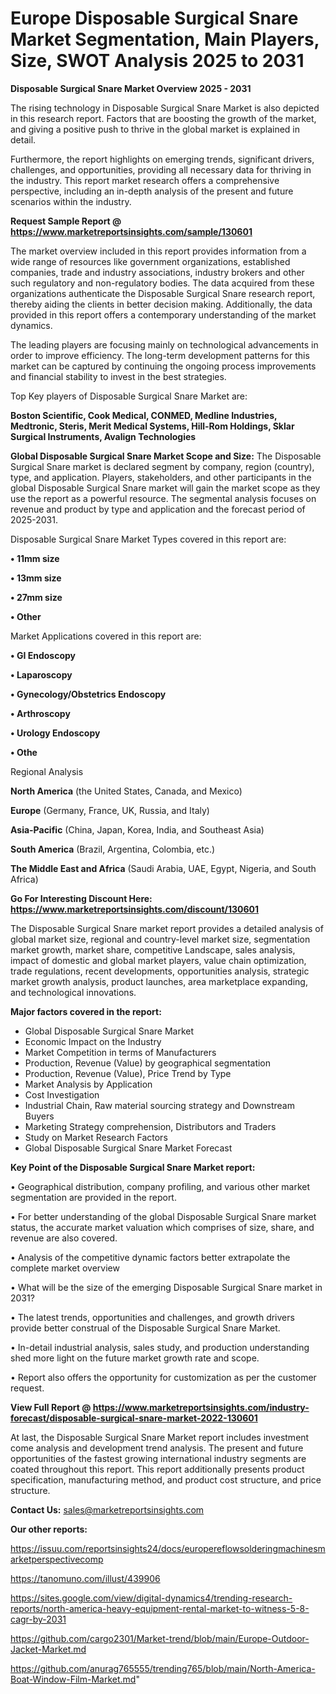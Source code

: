 # Europe Disposable Surgical Snare Market Segmentation, Main Players, Size, SWOT Analysis 2025 to 2031

<Strong> Disposable Surgical Snare Market Overview 2025 - 2031</strong>

The rising technology in Disposable Surgical Snare Market is also depicted in this research report. Factors that are boosting the growth of the market, and giving a positive push to thrive in the global market is explained in detail.

Furthermore, the report highlights on emerging trends, significant drivers, challenges, and opportunities, providing all necessary data for thriving in the industry. This report market research offers a comprehensive perspective, including an in-depth analysis of the present and future scenarios within the industry.

<strong>Request Sample Report @ <a href=https://www.marketreportsinsights.com/sample/130601>https://www.marketreportsinsights.com/sample/130601</a></strong>

The market overview included in this report provides information from a wide range of resources like government organizations, established companies, trade and industry associations, industry brokers and other such regulatory and non-regulatory bodies. The data acquired from these organizations authenticate the Disposable Surgical Snare research report, thereby aiding the clients in better decision making. Additionally, the data provided in this report offers a contemporary understanding of the market dynamics.

The leading players are focusing mainly on technological advancements in order to improve efficiency. The long-term development patterns for this market can be captured by continuing the ongoing process improvements and financial stability to invest in the best strategies.

Top Key players of Disposable Surgical Snare Market are:

<strong>Boston Scientific, Cook Medical, CONMED, Medline Industries, Medtronic, Steris, Merit Medical Systems, Hill-Rom Holdings, Sklar Surgical Instruments, Avalign Technologies</strong>

<strong><b>Global Disposable Surgical Snare Market Scope and Size:</b></strong>
The Disposable Surgical Snare market is declared segment by company, region (country), type, and application. Players, stakeholders, and other participants in the global Disposable Surgical Snare market will gain the market scope as they use the report as a powerful resource. The segmental analysis focuses on revenue and product by type and application and the forecast period of 2025-2031.

Disposable Surgical Snare Market Types covered in this report are:

<strong>• 11mm size

• 13mm size

• 27mm size

• Other</strong>

Market Applications covered in this report are:

<strong>• GI Endoscopy

• Laparoscopy

• Gynecology/Obstetrics Endoscopy

• Arthroscopy

• Urology Endoscopy

• Othe</strong> 

Regional Analysis

<strong>North America</strong> (the United States, Canada, and Mexico)

<strong>Europe</strong> (Germany, France, UK, Russia, and Italy)

<strong>Asia-Pacific</strong> (China, Japan, Korea, India, and Southeast Asia)

<strong>South America</strong> (Brazil, Argentina, Colombia, etc.)

<strong>The Middle East and Africa</strong> (Saudi Arabia, UAE, Egypt, Nigeria, and South Africa)

<strong>Go For Interesting Discount Here: <a href=https://www.marketreportsinsights.com/discount/130601>https://www.marketreportsinsights.com/discount/130601</a></strong>

The Disposable Surgical Snare market report provides a detailed analysis of global market size, regional and country-level market size, segmentation market growth, market share, competitive Landscape, sales analysis, impact of domestic and global market players, value chain optimization, trade regulations, recent developments, opportunities analysis, strategic market growth analysis, product launches, area marketplace expanding, and technological innovations.

<strong><b>Major factors covered in the report:</b></strong>
<ul>
  <li>Global Disposable Surgical Snare Market </li>
  <li>Economic Impact on the Industry</li>
  <li>Market Competition in terms of Manufacturers</li>
  <li>Production, Revenue (Value) by geographical segmentation</li>
  <li>Production, Revenue (Value), Price Trend by Type</li>
  <li>Market Analysis by Application</li>
  <li>Cost Investigation</li>
  <li>Industrial Chain, Raw material sourcing strategy and Downstream Buyers</li>
  <li>Marketing Strategy comprehension, Distributors and Traders</li>
  <li>Study on Market Research Factors</li>
  <li>Global Disposable Surgical Snare Market Forecast</li>
</ul>

<strong><b>Key Point of the Disposable Surgical Snare Market report:</b></strong>

• Geographical distribution, company profiling, and various other market segmentation are provided in the report.

• For better understanding of the global Disposable Surgical Snare market status, the accurate market valuation which comprises of size, share, and revenue are also covered.

• Analysis of the competitive dynamic factors better extrapolate the complete market overview

• What will be the size of the emerging Disposable Surgical Snare market in 2031?

• The latest trends, opportunities and challenges, and growth drivers provide better construal of the Disposable Surgical Snare Market.

• In-detail industrial analysis, sales study, and production understanding shed more light on the future market growth rate and scope.

• Report also offers the opportunity for customization as per the customer request.

<strong><b>View Full Report @ <a href=https://www.marketreportsinsights.com/industry-forecast/disposable-surgical-snare-market-2022-130601>https://www.marketreportsinsights.com/industry-forecast/disposable-surgical-snare-market-2022-130601</a></b></strong>


At last, the Disposable Surgical Snare Market report includes investment come analysis and development trend analysis. The present and future opportunities of the fastest growing international industry segments are coated throughout this report. This report additionally presents product specification, manufacturing method, and product cost structure, and price structure.

<strong>Contact Us:</strong>
sales@marketreportsinsights.com

<strong>Our other reports:</strong>

<a href=https://issuu.com/reportsinsights24/docs/europereflowsolderingmachinesmarketperspectivecomp>https://issuu.com/reportsinsights24/docs/europereflowsolderingmachinesmarketperspectivecomp</a>

<a href=https://tanomuno.com/illust/439906>https://tanomuno.com/illust/439906</a>

<a href=https://sites.google.com/view/digital-dynamics4/trending-research-reports/north-america-heavy-equipment-rental-market-to-witness-5-8-cagr-by-2031>https://sites.google.com/view/digital-dynamics4/trending-research-reports/north-america-heavy-equipment-rental-market-to-witness-5-8-cagr-by-2031</a>

<a href=https://github.com/cargo2301/Market-trend/blob/main/Europe-Outdoor-Jacket-Market.md>https://github.com/cargo2301/Market-trend/blob/main/Europe-Outdoor-Jacket-Market.md</a>

<a href=https://github.com/anurag765555/trending765/blob/main/North-America-Boat-Window-Film-Market.md>https://github.com/anurag765555/trending765/blob/main/North-America-Boat-Window-Film-Market.md</a>"
